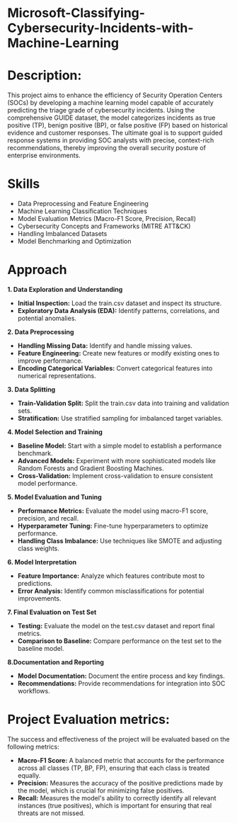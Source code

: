 # Microsoft-Classifying-Cybersecurity-Incidents-with-Machine-Learning

# Description:
This project aims to enhance the efficiency of Security Operation Centers (SOCs) by developing a machine learning model capable of accurately predicting the triage grade of cybersecurity incidents. Using the comprehensive GUIDE dataset, the model categorizes incidents as true positive (TP), benign positive (BP), or false positive (FP) based on historical evidence and customer responses. The ultimate goal is to support guided response systems in providing SOC analysts with precise, context-rich recommendations, thereby improving the overall security posture of enterprise environments.


# Skills
* Data Preprocessing and Feature Engineering
* Machine Learning Classification Techniques
* Model Evaluation Metrics (Macro-F1 Score, Precision, Recall)
* Cybersecurity Concepts and Frameworks (MITRE ATT&CK)
* Handling Imbalanced Datasets
* Model Benchmarking and Optimization

# Approach

**1. Data Exploration and Understanding**
   * **Initial Inspection:** Load the train.csv dataset and inspect its structure.
   * **Exploratory Data Analysis (EDA):** Identify patterns, correlations, and potential anomalies.

**2. Data Preprocessing**
   * **Handling Missing Data:** Identify and handle missing values.
   * **Feature Engineering:** Create new features or modify existing ones to improve performance.
   * **Encoding Categorical Variables:** Convert categorical features into numerical representations.

**3. Data Splitting**
   * **Train-Validation Split:** Split the train.csv data into training and validation sets.
   * **Stratification:** Use stratified sampling for imbalanced target variables.

**4. Model Selection and Training**
   * **Baseline Model:** Start with a simple model to establish a performance benchmark.
   * **Advanced Models:** Experiment with more sophisticated models like Random Forests and Gradient Boosting Machines.
   * **Cross-Validation:** Implement cross-validation to ensure consistent model performance.

**5. Model Evaluation and Tuning**
   * **Performance Metrics:** Evaluate the model using macro-F1 score, precision, and recall.
   * **Hyperparameter Tuning:** Fine-tune hyperparameters to optimize performance.
   * **Handling Class Imbalance:** Use techniques like SMOTE and adjusting class weights.

**6. Model Interpretation**
   * **Feature Importance:** Analyze which features contribute most to predictions.
   * **Error Analysis:** Identify common misclassifications for potential improvements.

**7. Final Evaluation on Test Set**
   * **Testing:** Evaluate the model on the test.csv dataset and report final metrics.
   * **Comparison to Baseline:** Compare performance on the test set to the baseline model.

**8.Documentation and Reporting**
   * **Model Documentation:** Document the entire process and key findings.
   * **Recommendations:** Provide recommendations for integration into SOC workflows.

# Project Evaluation metrics:
The success and effectiveness of the project will be evaluated based on the following metrics:
   * **Macro-F1 Score:**  A balanced metric that accounts for the performance across all classes (TP, BP, FP), ensuring that each class is treated equally.
   * **Precision:** Measures the accuracy of the positive predictions made by the model, which is crucial for minimizing false positives.
   * **Recall:** Measures the model's ability to correctly identify all relevant instances (true positives), which is important for ensuring that real threats are not missed.

